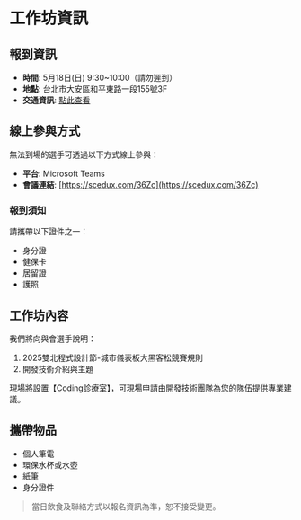 # 工作坊資訊

## 報到資訊
- **時間**: 5月18日(日) 9:30~10:00（請勿遲到）
- **地點**: 台北市大安區和平東路一段155號3F
- **交通資訊**: [點此查看](https://www.sce.pccu.edu.tw/locations/2)

## 線上參與方式
無法到場的選手可透過以下方式線上參與：
- **平台**: Microsoft Teams
- **會議連結**: [https://scedux.com/36Zc](https://scedux.com/36Zc)

### 報到須知
請攜帶以下證件之一：
- 身分證
- 健保卡  
- 居留證
- 護照

## 工作坊內容
我們將向與會選手說明：
1. 2025雙北程式設計節-城市儀表板大黑客松競賽規則
2. 開發技術介紹與主題

現場將設置【Coding診療室】，可現場申請由開發技術團隊為您的隊伍提供專業建議。

## 攜帶物品
- 個人筆電
- 環保水杯或水壺
- 紙筆
- 身分證件

> 當日飲食及聯絡方式以報名資訊為準，恕不接受變更。

